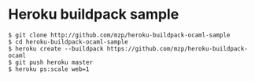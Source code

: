 Heroku buildpack sample
=======================

    $ git clone http://github.com/mzp/heroku-buildpack-ocaml-sample
    $ cd heroku-buildpack-ocaml-sample
    $ heroku create --buildpack https://github.com/mzp/heroku-buildpack-ocaml
    $ git push heroku master
    $ heroku ps:scale web=1

